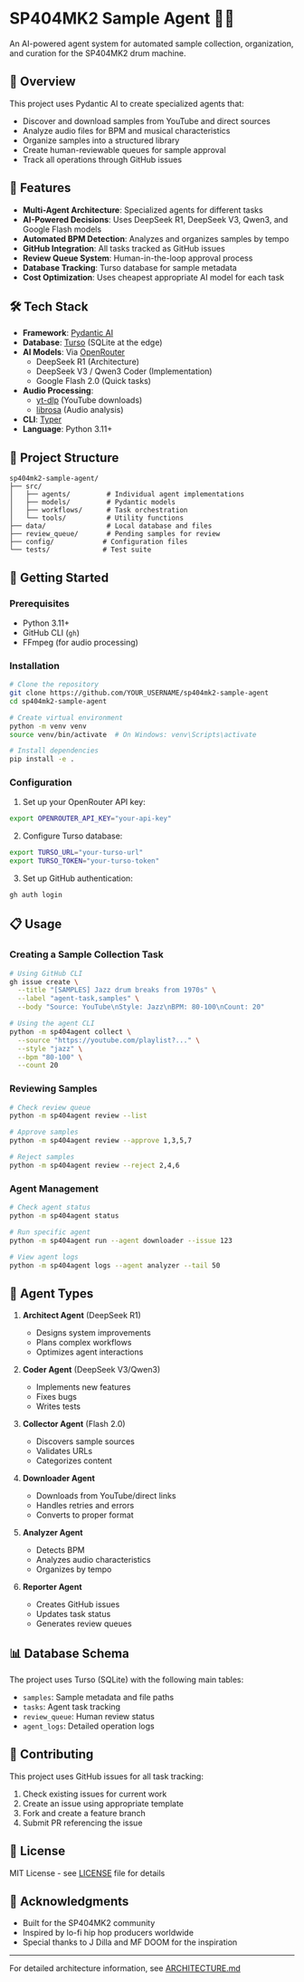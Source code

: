 # SP404MK2 Sample Agent 🎵🤖

An AI-powered agent system for automated sample collection, organization, and curation for the SP404MK2 drum machine.

## 🎯 Overview

This project uses Pydantic AI to create specialized agents that:
- Discover and download samples from YouTube and direct sources
- Analyze audio files for BPM and musical characteristics
- Organize samples into a structured library
- Create human-reviewable queues for sample approval
- Track all operations through GitHub issues

## 🚀 Features

- **Multi-Agent Architecture**: Specialized agents for different tasks
- **AI-Powered Decisions**: Uses DeepSeek R1, DeepSeek V3, Qwen3, and Google Flash models
- **Automated BPM Detection**: Analyzes and organizes samples by tempo
- **GitHub Integration**: All tasks tracked as GitHub issues
- **Review Queue System**: Human-in-the-loop approval process
- **Database Tracking**: Turso database for sample metadata
- **Cost Optimization**: Uses cheapest appropriate AI model for each task

## 🛠️ Tech Stack

- **Framework**: [Pydantic AI](https://github.com/pydantic/pydantic-ai)
- **Database**: [Turso](https://turso.tech/) (SQLite at the edge)
- **AI Models**: Via [OpenRouter](https://openrouter.ai/)
  - DeepSeek R1 (Architecture)
  - DeepSeek V3 / Qwen3 Coder (Implementation)
  - Google Flash 2.0 (Quick tasks)
- **Audio Processing**: 
  - [yt-dlp](https://github.com/yt-dlp/yt-dlp) (YouTube downloads)
  - [librosa](https://librosa.org/) (Audio analysis)
- **CLI**: [Typer](https://typer.tiangolo.com/)
- **Language**: Python 3.11+

## 📁 Project Structure

```
sp404mk2-sample-agent/
├── src/
│   ├── agents/         # Individual agent implementations
│   ├── models/         # Pydantic models
│   ├── workflows/      # Task orchestration
│   └── tools/          # Utility functions
├── data/               # Local database and files
├── review_queue/       # Pending samples for review
├── config/            # Configuration files
└── tests/             # Test suite
```

## 🚦 Getting Started

### Prerequisites

- Python 3.11+
- GitHub CLI (`gh`)
- FFmpeg (for audio processing)

### Installation

```bash
# Clone the repository
git clone https://github.com/YOUR_USERNAME/sp404mk2-sample-agent
cd sp404mk2-sample-agent

# Create virtual environment
python -m venv venv
source venv/bin/activate  # On Windows: venv\Scripts\activate

# Install dependencies
pip install -e .
```

### Configuration

1. Set up your OpenRouter API key:
```bash
export OPENROUTER_API_KEY="your-api-key"
```

2. Configure Turso database:
```bash
export TURSO_URL="your-turso-url"
export TURSO_TOKEN="your-turso-token"
```

3. Set up GitHub authentication:
```bash
gh auth login
```

## 📋 Usage

### Creating a Sample Collection Task

```bash
# Using GitHub CLI
gh issue create \
  --title "[SAMPLES] Jazz drum breaks from 1970s" \
  --label "agent-task,samples" \
  --body "Source: YouTube\nStyle: Jazz\nBPM: 80-100\nCount: 20"

# Using the agent CLI
python -m sp404agent collect \
  --source "https://youtube.com/playlist?..." \
  --style "jazz" \
  --bpm "80-100" \
  --count 20
```

### Reviewing Samples

```bash
# Check review queue
python -m sp404agent review --list

# Approve samples
python -m sp404agent review --approve 1,3,5,7

# Reject samples
python -m sp404agent review --reject 2,4,6
```

### Agent Management

```bash
# Check agent status
python -m sp404agent status

# Run specific agent
python -m sp404agent run --agent downloader --issue 123

# View agent logs
python -m sp404agent logs --agent analyzer --tail 50
```

## 🤖 Agent Types

1. **Architect Agent** (DeepSeek R1)
   - Designs system improvements
   - Plans complex workflows
   - Optimizes agent interactions

2. **Coder Agent** (DeepSeek V3/Qwen3)
   - Implements new features
   - Fixes bugs
   - Writes tests

3. **Collector Agent** (Flash 2.0)
   - Discovers sample sources
   - Validates URLs
   - Categorizes content

4. **Downloader Agent**
   - Downloads from YouTube/direct links
   - Handles retries and errors
   - Converts to proper format

5. **Analyzer Agent**
   - Detects BPM
   - Analyzes audio characteristics
   - Organizes by tempo

6. **Reporter Agent**
   - Creates GitHub issues
   - Updates task status
   - Generates review queues

## 📊 Database Schema

The project uses Turso (SQLite) with the following main tables:
- `samples`: Sample metadata and file paths
- `tasks`: Agent task tracking
- `review_queue`: Human review status
- `agent_logs`: Detailed operation logs

## 🤝 Contributing

This project uses GitHub issues for all task tracking:

1. Check existing issues for current work
2. Create an issue using appropriate template
3. Fork and create a feature branch
4. Submit PR referencing the issue

## 📄 License

MIT License - see [LICENSE](LICENSE) file for details

## 🙏 Acknowledgments

- Built for the SP404MK2 community
- Inspired by lo-fi hip hop producers worldwide
- Special thanks to J Dilla and MF DOOM for the inspiration

---

For detailed architecture information, see [ARCHITECTURE.md](docs/ARCHITECTURE.md)